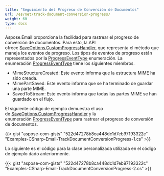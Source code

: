 ```yaml
---
title: "Seguimiento del Progreso de Conversión de Documentos"
url: /es/net/track-document-conversion-progress/
weight: 60
type: docs
---
```



Aspose.Email proporciona la facilidad para rastrear el progreso de conversión de documentos. Para esto, la API ofrece [SaveOptions.CustomProgressHandler](https://reference.aspose.com/email/net/aspose.email/saveoptions/customprogresshandler/), que representa el método que maneja los eventos de progreso. Los tipos de eventos de progreso están representados por la [ProgressEventType](https://reference.aspose.com/email/net/aspose.email/progresseventtype/) enumeración. La enumeración [ProgressEventType](https://reference.aspose.com/email/net/aspose.email/progresseventtype/) tiene los siguientes miembros.

- MimeStructureCreated: Este evento informa que la estructura MIME ha sido creada.
- MimePartSaved: Este evento informa que se ha terminado de guardar una parte MIME.
- SavedToStream: Este evento informa que todas las partes MIME se han guardado en el flujo.

El siguiente código de ejemplo demuestra el uso de [SaveOptions.CustomProgressHandler](https://reference.aspose.com/email/net/aspose.email/saveoptions/customprogresshandler/) y la enumeración [ProgressEventType](https://reference.aspose.com/email/net/aspose.email/progresseventtype/) para rastrear el progreso de conversión de documentos.

{{< gist "aspose-com-gists" "522d47278b8ca448dc1d7eb97193322c" "Examples-CSharp-Email-TrackDocumentConversionProgress-1.cs" >}}

Lo siguiente es el código para la clase personalizada utilizada en el código de ejemplo dado anteriormente.

{{< gist "aspose-com-gists" "522d47278b8ca448dc1d7eb97193322c" "Examples-CSharp-Email-TrackDocumentConversionProgress-2.cs" >}}
